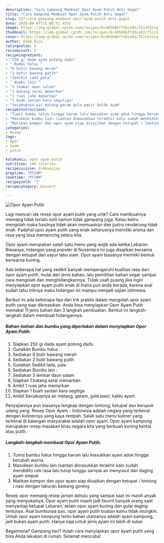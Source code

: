 ```yaml
---
description: "Cara Gampang Membuat Opor Ayam Putih Anti Gagal"
title: "Cara Gampang Membuat Opor Ayam Putih Anti Gagal"
slug: 227-cara-gampang-membuat-opor-ayam-putih-anti-gagal
date: 2020-09-07T15:00:51.455Z
image: https://img-global.cpcdn.com/recipes/6c465b8bffdbca92/751x532cq70/opor-ayam-putih-foto-resep-utama.jpg
thumbnail: https://img-global.cpcdn.com/recipes/6c465b8bffdbca92/751x532cq70/opor-ayam-putih-foto-resep-utama.jpg
cover: https://img-global.cpcdn.com/recipes/6c465b8bffdbca92/751x532cq70/opor-ayam-putih-foto-resep-utama.jpg
author: Adam Rios
ratingvalue: 4
reviewcount: 3
recipeingredient:
- "250 gr dada ayam potong dadu"
- " Bumbu halus "
- "6 butir bawang merah"
- "2 butir bawang putih"
- "Sedikit lada pala"
- " Bumbu lain "
- "3 lembar daun salam"
- "1 batang serai memarkan"
- "1 ruas jahe memarkan"
- "1 buah santan kara segitiga"
- "Secukupnya air matang garam gula pasir kaldu ayam"
recipeinstructions:
- "Tumis bumbu halus hingga harum lalu masukkan ayam aduk hingga berubah warna"
- "Masukkan bumbu lain (santan dimasukkan terakhir kalo sudah mendidih) cek rasa lalu tutup tunggu sampai air menyusut dan daging ayam empuk"
- "Matikan kompor dan opor ayam siap disajikan dengan ketupat / lontong / nasi dengan taburan bawang goreng"
categories:
- Resep
tags:
- opor
- ayam
- putih

katakunci: opor ayam putih 
nutrition: 140 calories
recipecuisine: Indonesian
preptime: "PT29M"
cooktime: "PT38M"
recipeyield: "1"
recipecategory: Dessert

---
```



![Opor Ayam Putih](https://img-global.cpcdn.com/recipes/6c465b8bffdbca92/751x532cq70/opor-ayam-putih-foto-resep-utama.jpg)

Lagi mencari ide resep opor ayam putih yang unik? Cara membuatnya memang tidak terlalu sulit namun tidak gampang juga. Kalau keliru mengolah maka hasilnya tidak akan memuaskan dan justru cenderung tidak enak. Padahal opor ayam putih yang enak seharusnya memiliki aroma dan rasa yang bisa memancing selera kita.

Opor ayam merupakan salah satu menu yang wajib ada ketika Lebaran. Biasanya, hidangan yang populer di Nusantara ini juga disajikan bersama dengan ketupat dan sayur labu siam. Opor ayam biasanya memiliki bentuk berwarna kuning.

Ada beberapa hal yang sedikit banyak mempengaruhi kualitas rasa dari opor ayam putih, mulai dari jenis bahan, lalu pemilihan bahan segar sampai cara mengolah dan menghidangkannya. Tidak usah pusing jika ingin menyiapkan opor ayam putih enak di mana pun anda berada, karena asal sudah tahu triknya maka hidangan ini mampu menjadi sajian istimewa.


Berikut ini ada beberapa tips dan trik praktis dalam mengolah opor ayam putih yang siap dikreasikan. Anda bisa menyiapkan Opor Ayam Putih memakai 11 jenis bahan dan 3 langkah pembuatan. Berikut ini langkah-langkah dalam membuat hidangannya.

<!--inarticleads1-->

##### Bahan-bahan dan bumbu yang diperlukan dalam menyiapkan Opor Ayam Putih:

1. Siapkan 250 gr dada ayam potong dadu
1. Gunakan  Bumbu halus :
1. Sediakan 6 butir bawang merah
1. Sediakan 2 butir bawang putih
1. Gunakan Sedikit lada, pala
1. Sediakan  Bumbu lain :
1. Sediakan 3 lembar daun salam
1. Siapkan 1 batang serai memarkan
1. Ambil 1 ruas jahe memarkan
1. Siapkan 1 buah santan kara segitiga
1. Ambil Secukupnya air matang, garam, gula pasir, kaldu ayam


Penyajiannya pun biasanya lengkap dengan lontong, ketupat dan kerupuk udang yang. Resep Opor Ayam - Indonesia adalah negara yang terkenal dengan kulinernya yang kaya rempah. Salah satu menu kuliner yang terkenal di kalangan masyarakat adalah opor ayam. Opor ayam kampung merupakan resep masakan khas negara kita yang berkuah kuning kental atau putih. 

<!--inarticleads2-->

##### Langkah-langkah membuat Opor Ayam Putih:

1. Tumis bumbu halus hingga harum lalu masukkan ayam aduk hingga berubah warna
1. Masukkan bumbu lain (santan dimasukkan terakhir kalo sudah mendidih) cek rasa lalu tutup tunggu sampai air menyusut dan daging ayam empuk
1. Matikan kompor dan opor ayam siap disajikan dengan ketupat / lontong / nasi dengan taburan bawang goreng


Resep opor memang resep jaman dahulu yang sampai saat ini masih anyak yang menyukainya. Opor ayam putih masih jadi favorit banyak orang saat menyantap ketupat Lebaran, selain opor ayam kuning dan gulai daging tentunya. Asal bumbunya pas, opor ayam putih buatan kamu tidak mungkin. Untuk opor ayam kampung tentu bahan utamanya adalah ayam kampung, jadi bukan ayam putih. Hanya saja untuk jenis ayam ini lebih di sukai. 

Bagaimana? Gampang kan? Itulah cara menyiapkan opor ayam putih yang bisa Anda lakukan di rumah. Selamat mencoba!
